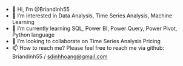 - 👋 Hi, I’m @Briandinh55
- 👀 I’m interested in Data Analysis, Time Series Analysis, Machine Learning
- 🌱 I’m currently learning SQL, Power BI, Power Query, Power Pivot, Python language
- 💞️ I’m looking to collaborate on Time Series Analysis Pricing
- 📫 How to reach me? Please feel free to reach me via github: Briandinh55 / sdinhhoang@gmail.com

<!---
Briandinh55/Briandinh55 is a ✨ special ✨ repository because its `README.md` (this file) appears on your GitHub profile.
You can click the Preview link to take a look at your changes.
--->
